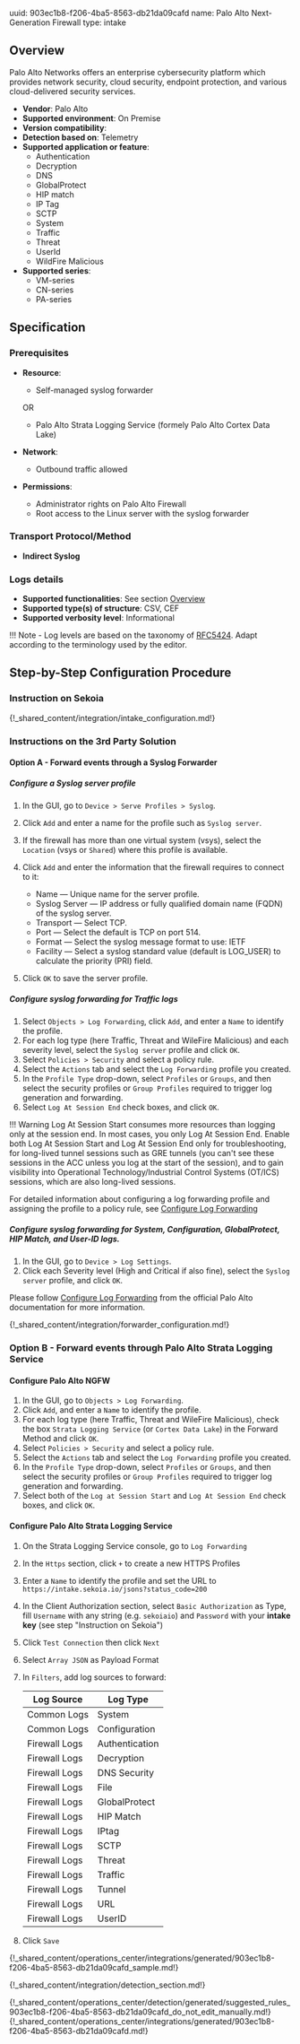 uuid: 903ec1b8-f206-4ba5-8563-db21da09cafd
name: Palo Alto Next-Generation Firewall
type: intake

## Overview

Palo Alto Networks offers an enterprise cybersecurity platform which provides network security, cloud security, endpoint protection, and various cloud-delivered security services.

- **Vendor**: Palo Alto
- **Supported environment**: On Premise
- **Version compatibility**:
- **Detection based on**: Telemetry
- **Supported application or feature**:
   - Authentication
   - Decryption
   - DNS
   - GlobalProtect
   - HIP match
   - IP Tag
   - SCTP
   - System
   - Traffic
   - Threat
   - UserId
   - WildFire Malicious
- **Supported series**: 
   - VM-series
   - CN-series
   - PA-series

## Specification

### Prerequisites

- **Resource**:
    - Self-managed syslog forwarder

	OR

	- Palo Alto Strata Logging Service (formely Palo Alto Cortex Data Lake)

- **Network**:
    - Outbound traffic allowed
- **Permissions**:
    - Administrator rights on Palo Alto Firewall
    - Root access to the Linux server with the syslog forwarder

### Transport Protocol/Method

- **Indirect Syslog**

### Logs details

- **Supported functionalities**: See section [Overview](#overview)
- **Supported type(s) of structure**: CSV, CEF
- **Supported verbosity level**: Informational

!!! Note
    - Log levels are based on the taxonomy of [RFC5424](https://datatracker.ietf.org/doc/html/rfc5424). Adapt according to the terminology used by the editor.

## Step-by-Step Configuration Procedure
### Instruction on Sekoia

{!_shared_content/integration/intake_configuration.md!}

### Instructions on the 3rd Party Solution

#### Option A - Forward events through a Syslog Forwarder

##### Configure a Syslog server profile

1. In the GUI, go to `Device > Serve Profiles > Syslog`.
2. Click `Add` and enter a name for the profile such as `Syslog server`.
3. If the firewall has more than one virtual system (vsys), select the `Location` (vsys or `Shared`) where this profile is available.
4. Click `Add` and enter the information that the firewall requires to connect to it:

	- Name — Unique name for the server profile.
	- Syslog Server — IP address or fully qualified domain name (FQDN) of the syslog server.
	- Transport — Select TCP.
	- Port — Select the default is TCP on port 514.
	- Format — Select the syslog message format to use: IETF
	- Facility — Select a syslog standard value (default is LOG_USER) to calculate the priority (PRI) field.

5. Click `OK` to save the server profile.

##### Configure syslog forwarding for Traffic logs

1. Select `Objects > Log Forwarding`, click `Add`, and enter a `Name` to identify the profile.
2. For each log type (here Traffic, Threat and WileFire Malicious) and each severity level, select the `Syslog server` profile and click `OK`.
3. Select `Policies > Security` and select a policy rule.
4. Select the `Actions` tab and select the `Log Forwarding` profile you created.
5. In the `Profile Type` drop-down, select `Profiles` or `Groups`, and then select the security profiles or `Group Profiles` required to trigger log generation and forwarding.
6. Select `Log At Session End` check boxes, and click `OK`.

!!! Warning
	Log At Session Start consumes more resources than logging only at the session end. In most cases, you only Log At Session End. Enable both Log At Session Start and Log At Session End only for troubleshooting, for long-lived tunnel sessions such as GRE tunnels (you can't see these sessions in the ACC unless you log at the start of the session), and to gain visibility into Operational Technology/Industrial Control Systems (OT/ICS) sessions, which are also long-lived sessions.

For detailed information about configuring a log forwarding profile and assigning the profile to a policy rule, see [Configure Log Forwarding](https://docs.paloaltonetworks.com/pan-os/11-1/pan-os-admin/monitoring/configure-log-forwarding#id1443a62b-8a0b-41db-a08d-5df934bf0ffc_idd40c0d1a-7191-4616-9573-f02a99352eae)

##### Configure syslog forwarding for System, Configuration, GlobalProtect, HIP Match, and User-ID logs.

1. In the GUI, go to `Device > Log Settings`.
2. Click each Severity level (High and Critical if also fine), select the `Syslog server` profile, and click `OK`.

Please follow [Configure Log Forwarding](https://docs.paloaltonetworks.com/pan-os/11-1/pan-os-admin/monitoring/configure-log-forwarding#id1443a62b-8a0b-41db-a08d-5df934bf0ffc_idd40c0d1a-7191-4616-9573-f02a99352eae) from the official Palo Alto documentation for more information.

{!_shared_content/integration/forwarder_configuration.md!}

### Option B - Forward events through Palo Alto Strata Logging Service

#### Configure Palo Alto NGFW

1. In the GUI, go to `Objects > Log Forwarding`.
2. Click `Add`, and enter a `Name` to identify the profile.
3. For each log type (here Traffic, Threat and WileFire Malicious), check the box `Strata Logging Service` (or `Cortex Data Lake`) in the Forward Method and click `OK`.
4. Select `Policies > Security` and select a policy rule.
5. Select the `Actions` tab and select the `Log Forwarding` profile you created.
6. In the `Profile Type` drop-down, select `Profiles` or `Groups`, and then select the security profiles or `Group Profiles` required to trigger log generation and forwarding.
7. Select both of the `Log at Session Start` and `Log At Session End` check boxes, and click `OK`.

#### Configure Palo Alto Strata Logging Service

1. On the Strata Logging Service console, go to `Log Forwarding`
2. In the `Https` section, click `+` to create a new HTTPS Profiles
3. Enter a `Name` to identify the profile and set the URL to `https://intake.sekoia.io/jsons?status_code=200`
4. In the Client Authorization section, select `Basic Authorization` as Type, fill `Username` with any string (e.g. `sekoiaio`) and `Password` with your **intake key** (see step "Instruction on Sekoia")
5. Click `Test Connection` then click `Next`
6. Select `Array JSON` as Payload Format
7. In `Filters`, add log sources to forward:

	|  Log Source   |  Log Type      |
	| ------------- | -------------- |
	| Common Logs   | System         |
	| Common Logs   | Configuration  |
	| Firewall Logs | Authentication |
	| Firewall Logs | Decryption     |
	| Firewall Logs | DNS Security   |
	| Firewall Logs | File           |
	| Firewall Logs | GlobalProtect  |
	| Firewall Logs | HIP Match      |
	| Firewall Logs | IPtag          |
	| Firewall Logs | SCTP           |
	| Firewall Logs | Threat         |
	| Firewall Logs | Traffic        |
	| Firewall Logs | Tunnel         |
	| Firewall Logs | URL            |
	| Firewall Logs | UserID         |

8. Click `Save`

{!_shared_content/operations_center/integrations/generated/903ec1b8-f206-4ba5-8563-db21da09cafd_sample.md!}

{!_shared_content/integration/detection_section.md!}

{!_shared_content/operations_center/detection/generated/suggested_rules_903ec1b8-f206-4ba5-8563-db21da09cafd_do_not_edit_manually.md!}
{!_shared_content/operations_center/integrations/generated/903ec1b8-f206-4ba5-8563-db21da09cafd.md!}
